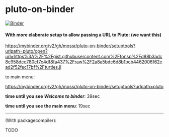 # pluto-on-binder

[![Binder](https://mybinder.org/badge_logo.svg)](https://mybinder.org/v2/gh/mossr/pluto-on-binder/master?urlpath=pluto/open?url=https%3A%2F%2Fgist.githubusercontent.com%2Ffonsp%2Fd88b3adc8c958dce780cf7c4df8fa437%2Fraw%2F2a8a5bdc6d8b1bcb4462006f62ead2f52fec17bf%2Fturtles.jl)

<!--
---

#### First try:

broken link https://mybinder.org/v2/gh/mossr/pluto-on-binder/master?urlpath=/proxy/1234/

**time until you see _Welcome to binder_**: not possible to have a direct link
**time until you see the main menu**: 18sec

---
-->

#### With more elaborate setup to allow passing a URL to Pluto: (we want this)

https://mybinder.org/v2/gh/mossr/pluto-on-binder/setuptools?urlpath=pluto/open?url=https%3A%2F%2Fgist.githubusercontent.com%2Ffonsp%2Fd88b3adc8c958dce780cf7c4df8fa437%2Fraw%2F2a8a5bdc6d8b1bcb4462006f62ead2f52fec17bf%2Fturtles.jl

to main menu:

https://mybinder.org/v2/gh/mossr/pluto-on-binder/setuptools?urlpath=pluto

**time until you see _Welcome to binder_**: 39sec

**time until you see the main menu**: 19sec

---

(With packagecompiler):

TODO
